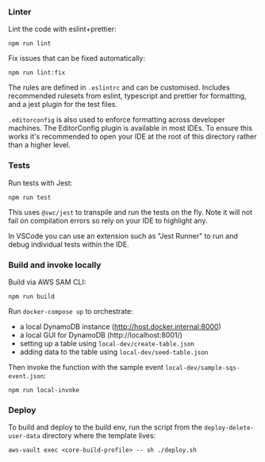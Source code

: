 ### Linter

Lint the code with eslint+prettier:

```npm run lint```

Fix issues that can be fixed automatically:

```npm run lint:fix```

The rules are defined in `.eslintrc` and can be customised. Includes recommended rulesets from eslint, typescript and prettier for formatting, and a jest plugin for the test files.

`.editorconfig` is also used to enforce formatting across developer machines. The EditorConfig plugin is available in most IDEs. To ensure this works it's recommended to open your IDE at the root of this directory rather than a higher level.

### Tests

Run tests with Jest:

```npm run test```

This uses `@swc/jest` to transpile and run the tests on the fly. Note it will not fail on compilation errors so rely on your IDE to highlight any.

In VSCode you can use an extension such as "Jest Runner" to run and debug individual tests within the IDE.

### Build and invoke locally

Build via AWS SAM CLI:

```npm run build```

Run `docker-compose up` to orchestrate:
- a local DynamoDB instance (http://host.docker.internal:8000)
- a local GUI for DynamoDB (http://localhost:8001/)
- setting up a table using `local-dev/create-table.json`
- adding data to the table using `local-dev/seed-table.json`

Then invoke the function with the sample event `local-dev/sample-sqs-event.json`:

```npm run local-invoke```

### Deploy

To build and deploy to the build env, run the script from the `deploy-delete-user-data` directory where the template lives:

```aws-vault exec <core-build-profile> -- sh ./deploy.sh```
